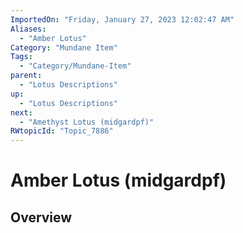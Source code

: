 ```yaml
---
ImportedOn: "Friday, January 27, 2023 12:02:47 AM"
Aliases:
  - "Amber Lotus"
Category: "Mundane Item"
Tags:
  - "Category/Mundane-Item"
parent:
  - "Lotus Descriptions"
up:
  - "Lotus Descriptions"
next:
  - "Amethyst Lotus (midgardpf)"
RWtopicId: "Topic_7886"
---
```

# Amber Lotus (midgardpf)
## Overview
